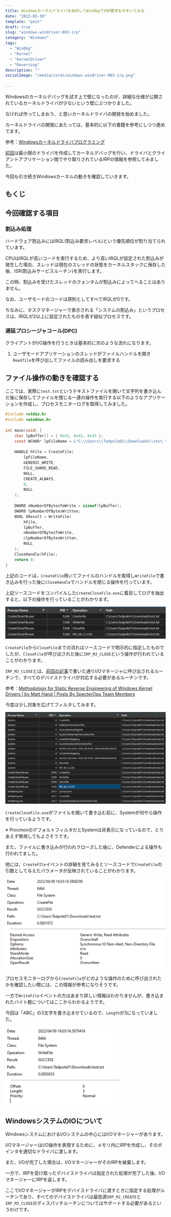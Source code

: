```yaml
---
title: Windowsカーネルドライバを自作してWinDbgでIRP要求をのぞいてみる
date: "2022-03-30"
template: "post"
draft: true
slug: "windows-windriver-003-irp"
category: "Windows"
tags:
  - "WinDbg"
  - "Kernel"
  - "KernelDriver"
  - "Reversing"
description: ""
socialImage: "/media/cards/windows-windriver-002-irp.png"

---
```


Windowsのカーネルデバッグを試す上で壁になったのが、詳細な仕様が公開されているカーネルドライバが少ないという壁にぶつかりました。

なければ作ってしまおう、と思いカーネルドライバの開発を始めました。

カーネルドライバの開発にあたっては、基本的に以下の書籍を参考にしつつ進めてます。

参考：[Windowsカーネルドライバプログラミング](https://amzn.to/3H3WMoe)

[前回](/windows-windriver-002-irp)は最小限のドライバを作成してカーネルデバッグを行い、ドライバとクライアントアプリケーション間でやり取りされているIRPの情報を参照してみました。

今回も引き続きWindowsカーネルの動きを確認していきます。

<!-- omit in toc -->

## もくじ



## 今回確認する項目

### 割込み処理

ハードウェア割込みにはIRQL(割込み要求レベル)という優先順位が割り当てられています。

CPUはIRQLが高いコードを実行するため、より高いIRQLが設定された割込みが発生した場合、スレッドは現在のスレッドの状態をカーネルスタックに保存した後、ISR(割込みサービスルーチン)を実行します。

この時、割込みを受けたスレッドのクォンタムが割込みによってへることはありません。

なお、ユーザモードのコードは原則としてすべてIRQLが0です。

ちなみに、タスクマネージャーで表示される「システムの割込み」というプロセスは、IRQLが2以上に設定されたものを表す疑似プロセスです。

### 遅延プロシージャコール(DPC)

クライアントがI/O操作を行うときは基本的に次のような流れになります。

1. ユーザモードアプリケーションのスレッドがファイルハンドルを開き`Readfile`を呼び出してファイルの読み出しを要求する





## ファイル操作の動きを確認する

ここでは、実際に`test.txt`というテキストファイルを開いて文字列を書き込んだ後に保存してファイルを閉じる一連の操作を実行する以下のようなアプリケーションを作成し、プロセスモニターログを取得してみました。

``` c
#include <stdio.h>
#include <windows.h>

int main(void) {
    char lpBuffer[] = { 0x41, 0x42, 0x43 };
    const WCHAR* lpFileName = L"C:\\Users\\Tadpole01\\Downloads\\test.txt";

    HANDLE hFile = CreateFile(
        lpFileName,
        GENERIC_WRITE,
        FILE_SHARE_READ,
        NULL,
        CREATE_ALWAYS,
        0,
        NULL
    );

    DWORD nNumberOfBytesToWrite = sizeof(lpBuffer);
    DWORD lpNumberOfBytesWritten;
    BOOL bResult = WriteFile(
        hFile,
        lpBuffer,
        nNumberOfBytesToWrite,
        &lpNumberOfBytesWritten,
        NULL
    );
    CloseHandle(hFile);
	return 0;
}
```

上記のコードは、`CreateFile`用いてファイルのハンドルを取得し`WriteFile`で書き込みを行った後に`CloseHandle`でハンドルを閉じる操作を行っています。

上記ソースコードをコンパイルした`CreateCloseFile.exe`に着目してログを抽出すると、以下の操作を行っていることがわかります。

![image-20220409163516984](../../static/media/2022-03-30-windows-windriver-003.md/image-20220409163516984.png)

`CreateFile`から`CloseFile`までの流れはソースコードで明示的に指定したものでしたが、`CloseFile`が呼び出された後に`IRP_MJ_CLOSE`という操作が行われていることがわかります。

`IRP_MJ_CLOSE`とは、[前回の記事](/windows-windriver-002-irp)で書いた通りI/Oマネージャに呼び出されるルーチンで、すべてのデバイスドライバが対応する必要があるルーチンです。

参考：[Methodology for Static Reverse Engineering of Windows Kernel Drivers | by Matt Hand | Posts By SpecterOps Team Members](https://posts.specterops.io/methodology-for-static-reverse-engineering-of-windows-kernel-drivers-3115b2efed83)

今度は少し対象を広げてフィルタしてみます。

![image-20220409164044350](../../static/media/2022-03-30-windows-windriver-003.md/image-20220409164044350.png)

`CreateCloseFile.exe`がファイルを開いて書き込む前に、Systemが何やら操作を行っているようです。

※ ProcmonのデフォルトフィルタだとSystemは非表示になっているので、とりあえず無視してもよさそうです。

また、ファイルに書き込みが行われクローズした後に、Defenderによる操作も行われてました。

他には、`CreateFIle`イベントの詳細を見てみるとソースコードで`CreateFile`の引数として与えたパラメータが反映されていることがわかります。

![image-20220409164558913](../../static/media/2022-03-30-windows-windriver-003.md/image-20220409164558913.png)

プロセスモニターログから`CreateFile`がどのような操作のために呼び出されたかを確認したい際には、この情報が参考になりそうです。

一方で`WriteFile`イベントの方はあまり詳しい情報はわかりませんが、書き込まれたバイト数についてはここからわかるようです。

今回は「ABC」の3文字を書き込ませているので、`Length`が3になっていました。

![image-20220409171140063](../../static/media/2022-03-30-windows-windriver-003.md/image-20220409171140063.png)





## WindowsシステムのIOについて

WindowsシステムにおけるI/Oシステムの中心にはI/Oマネージャーがあります。

I/OマネージャーはI/O操作を表現するために、メモリ内にIRPを作成し、そのポインタを適切なドライバに渡します。

また、I/Oが完了した場合は、I/OマネージャーがそのIRPを破棄します。

一方で、IRPを受け取ったデバイスドライバは指定された処理が完了した後、I/OマネージャーにIRPを返します。

ここでI/OマネージャーがIRPをデバイスドライバに渡すときに指定する処理がルーチンであり、すべてのデバイスドライバは最低源`IRP_MJ_CREATE`と`IRP_MJ_CLOSE`のディスパッチルーチンについてはサポートする必要があるというわけです。





































